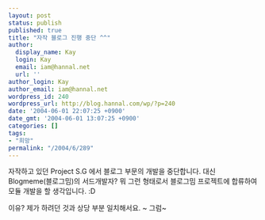```yaml
---
layout: post
status: publish
published: true
title: "자작 블로그 진행 중단 ^^"
author:
  display_name: Kay
  login: Kay
  email: iam@hannal.net
  url: ''
author_login: Kay
author_email: iam@hannal.net
wordpress_id: 240
wordpress_url: http://blog.hannal.com/wp/?p=240
date: '2004-06-01 22:07:25 +0900'
date_gmt: '2004-06-01 13:07:25 +0900'
categories: []
tags:
- "희망"
permalink: "/2004/6/289"
---
```

<p>자작하고 있던 Project S.G 에서 블로그 부문의 개발을 중단합니다. 대신 Blogmeme(블로그밈)의 서드개발자? 뭐 그런 형태로서 블로그밈 프로젝트에 합류하여 모듈 개발을 할 생각입니다. :D</p>
<p>이유? 제가 하려던 것과 상당 부분 일치해서요. ~ 그럼~</p>
